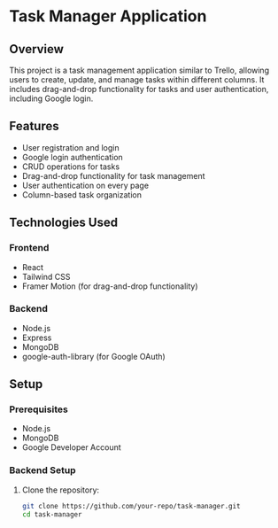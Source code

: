 # Task Manager Application

## Overview
This project is a task management application similar to Trello, allowing users to create, update, and manage tasks within different columns. It includes drag-and-drop functionality for tasks and user authentication, including Google login.

## Features
- User registration and login
- Google login authentication
- CRUD operations for tasks
- Drag-and-drop functionality for task management
- User authentication on every page
- Column-based task organization

## Technologies Used
### Frontend
- React
- Tailwind CSS
- Framer Motion (for drag-and-drop functionality)
### Backend
- Node.js
- Express
- MongoDB
- google-auth-library (for Google OAuth)

## Setup

### Prerequisites
- Node.js
- MongoDB
- Google Developer Account

### Backend Setup
1. Clone the repository:
   ```bash
   git clone https://github.com/your-repo/task-manager.git
   cd task-manager
